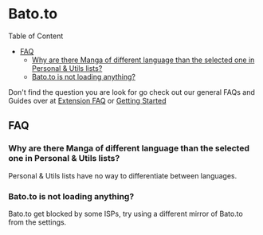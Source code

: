 # Bato.to

Table of Content
- [FAQ](#FAQ)
    - [Why are there Manga of different language than the selected one in Personal & Utils lists?](#why-are-there-manga-of-different-language-than-the-selected-one-in-personal--utils-lists)
    - [Bato.to is not loading anything?](#batoto-is-not-loading-anything)

[Uncomment this if needed; and replace &#40; and &#41; with ( and )]: <> (- [Guides]&#40;#Guides&#41;)
    
Don't find the question you are look for go check out our general FAQs and Guides over at [Extension FAQ](https://tachiyomi.org/help/faq/#extensions) or [Getting Started](https://tachiyomi.org/help/guides/getting-started/#installation)

## FAQ

### Why are there Manga of different language than the selected one in Personal & Utils lists?
Personal & Utils lists have no way to differentiate between languages.

### Bato.to is not loading anything?
Bato.to get blocked by some ISPs, try using a different mirror of Bato.to from the settings.

[Uncomment this if needed]: <> (## Guides)
